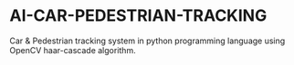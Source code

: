 # AI-CAR-PEDESTRIAN-TRACKING
Car &amp; Pedestrian tracking system in python programming language using OpenCV haar-cascade algorithm.
